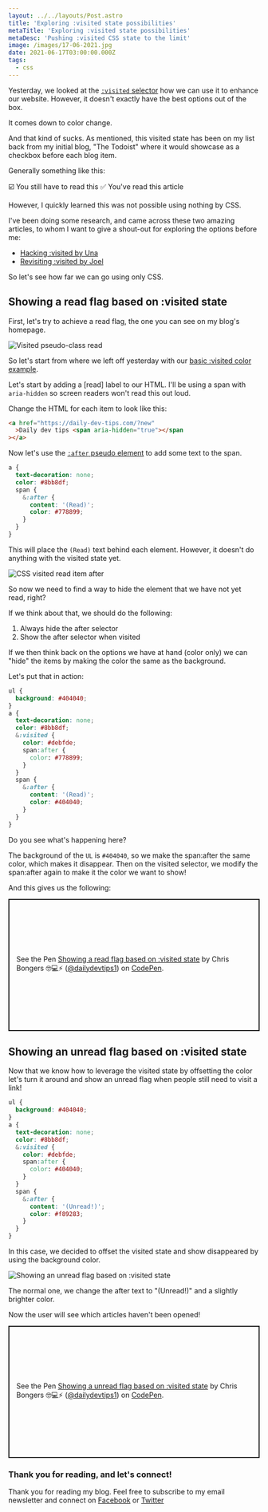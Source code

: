 ```yaml
---
layout: ../../layouts/Post.astro
title: 'Exploring :visited state possibilities'
metaTitle: 'Exploring :visited state possibilities'
metaDesc: 'Pushing :visited CSS state to the limit'
image: /images/17-06-2021.jpg
date: 2021-06-17T03:00:00.000Z
tags:
  - css
---
```


Yesterday, we looked at the [`:visited` selector](https://daily-dev-tips.com/posts/css-visited-state-why-we-should-use-it/) how we can use it to enhance our website.
However, it doesn't exactly have the best options out of the box.

It comes down to color change.

And that kind of sucks.
As mentioned, this visited state has been on my list back from my initial blog, "The Todoist" where it would showcase as a checkbox before each blog item.

Generally something like this:

☑️ You still have to read this
✅ You've read this article

However, I quickly learned this was not possible using nothing by CSS.

I've been doing some research, and came across these two amazing articles, to whom I want to give a shout-out for exploring the options before me:

- [Hacking :visited by Una](https://una.im/hacking-visited/)
- [Revisiting :visited by Joel](https://joelcalifa.com/blog/revisiting-visited/)

So let's see how far we can go using only CSS.

## Showing a read flag based on :visited state

First, let's try to achieve a read flag, the one you can see on my blog's homepage.

![Visited pseudo-class read](https://cdn.hashnode.com/res/hashnode/image/upload/v1623560454609/JPYpjN7jB.png)

So let's start from where we left off yesterday with our [basic :visited color example](https://daily-dev-tips.com/posts/css-visited-state-why-we-should-use-it/).

Let's start by adding a [read] label to our HTML. I'll be using a span with `aria-hidden` so screen readers won't read this out loud.

Change the HTML for each item to look like this:

```html
<a href="https://daily-dev-tips.com/?new"
  >Daily dev tips <span aria-hidden="true"></span
></a>
```

Now let's use the [`:after` pseudo element](https://daily-dev-tips.com/posts/css-pseudo-elements/#heading-after-pseudo-element) to add some text to the span.

```css
a {
  text-decoration: none;
  color: #8bb8df;
  span {
    &:after {
      content: '(Read)';
      color: #778899;
    }
  }
}
```

This will place the `(Read)` text behind each element. However, it doesn't do anything with the visited state yet.

![CSS visited read item after](https://cdn.hashnode.com/res/hashnode/image/upload/v1623561083057/HRP_FIg36.png)

So now we need to find a way to hide the element that we have not yet read, right?

If we think about that, we should do the following:

1. Always hide the after selector
2. Show the after selector when visited

If we then think back on the options we have at hand (color only) we can "hide" the items by making the color the same as the background.

Let's put that in action:

```css
ul {
  background: #404040;
}
a {
  text-decoration: none;
  color: #8bb8df;
  &:visited {
    color: #debfde;
    span:after {
      color: #778899;
    }
  }
  span {
    &:after {
      content: '(Read)';
      color: #404040;
    }
  }
}
```

Do you see what's happening here?

The background of the `UL` is `#404040`, so we make the span:after the same color, which makes it disappear.
Then on the visited selector, we modify the span:after again to make it the color we want to show!

And this gives us the following:

<p class="codepen" data-height="265" data-theme-id="dark" data-default-tab="css,result" data-user="dailydevtips1" data-slug-hash="MWpzYGm" style="height: 265px; box-sizing: border-box; display: flex; align-items: center; justify-content: center; border: 2px solid; margin: 1em 0; padding: 1em;" data-pen-title="Showing a read flag based on :visited state">
  <span>See the Pen <a href="https://codepen.io/dailydevtips1/pen/MWpzYGm">
  Showing a read flag based on :visited state</a> by Chris Bongers 🤓💻⚡️ (<a href="https://codepen.io/dailydevtips1">@dailydevtips1</a>)
  on <a href="https://codepen.io">CodePen</a>.</span>
</p>
<script async src="https://cpwebassets.codepen.io/assets/embed/ei.js"></script>

## Showing an unread flag based on :visited state

Now that we know how to leverage the visited state by offsetting the color let's turn it around and show an unread flag when people still need to visit a link!

```css
ul {
  background: #404040;
}
a {
  text-decoration: none;
  color: #8bb8df;
  &:visited {
    color: #debfde;
    span:after {
      color: #404040;
    }
  }
  span {
    &:after {
      content: '(Unread!)';
      color: #f89283;
    }
  }
}
```

In this case, we decided to offset the visited state and show disappeared by using the background color.

![Showing an unread flag based on :visited state](https://cdn.hashnode.com/res/hashnode/image/upload/v1623561769085/ME-Pa3nNV.png)

The normal one, we change the after text to "(Unread!)" and a slightly brighter color.

Now the user will see which articles haven't been opened!

<p class="codepen" data-height="265" data-theme-id="dark" data-default-tab="css,result" data-user="dailydevtips1" data-slug-hash="rNyQaZp" style="height: 265px; box-sizing: border-box; display: flex; align-items: center; justify-content: center; border: 2px solid; margin: 1em 0; padding: 1em;" data-pen-title="Showing a unread flag based on :visited state">
  <span>See the Pen <a href="https://codepen.io/dailydevtips1/pen/rNyQaZp">
  Showing a unread flag based on :visited state</a> by Chris Bongers 🤓💻⚡️ (<a href="https://codepen.io/dailydevtips1">@dailydevtips1</a>)
  on <a href="https://codepen.io">CodePen</a>.</span>
</p>
<script async src="https://cpwebassets.codepen.io/assets/embed/ei.js"></script>

### Thank you for reading, and let's connect!

Thank you for reading my blog. Feel free to subscribe to my email newsletter and connect on [Facebook](https://www.facebook.com/DailyDevTipsBlog) or [Twitter](https://twitter.com/DailyDevTips1)
